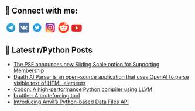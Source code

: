 ## 🔎 Connect with me:
[<img src="https://github.com/bullbesh/bullbesh/blob/main/images/Telegram.png" width="32" height="32" />](https://t.me/bullbesh)
[<img src="https://github.com/bullbesh/bullbesh/blob/main/images/VK.png" width="32" height="32" />](https://vk.com/bullbesh)
[<img src="https://github.com/bullbesh/bullbesh/blob/main/images/Twitter.png" width="32" height="32" />](https://twitter.com/bullbesh1)
[<img src="https://github.com/bullbesh/bullbesh/blob/main/images/Instagram.png" width="32" height="32" />](https://www.instagram.com/bullbesh)
[<img src="https://github.com/bullbesh/bullbesh/blob/main/images/Reddit.png" width="32" height="32" />](https://www.reddit.com/user/bullbesh)
[<img src="https://github.com/bullbesh/bullbesh/blob/main/images/YouTube.png" width="32" height="32" />](https://www.youtube.com/channel/UCtfjRs6uzgq5mfm8S06WTcg)

## 📕 Latest r/Python Posts
<!-- BLOG-POST-LIST:START -->
- [The PSF announces new Sliding Scale option for Supporting Membership](https://www.reddit.com/r/Python/comments/zgb2ga/the_psf_announces_new_sliding_scale_option_for/)
- [Daath AI Parser is an open-source application that uses OpenAI to parse visible text of HTML elements](https://www.reddit.com/r/Python/comments/zgaz4c/daath_ai_parser_is_an_opensource_application_that/)
- [Codon: A high-performance Python compiler using LLVM](https://www.reddit.com/r/Python/comments/zg85e8/codon_a_highperformance_python_compiler_using_llvm/)
- [bruttle - A bruteforcing tool](https://www.reddit.com/r/Python/comments/zg81wt/bruttle_a_bruteforcing_tool/)
- [Introducing Anvil’s Python-based Data Files API](https://www.reddit.com/r/Python/comments/zg7m9y/introducing_anvils_pythonbased_data_files_api/)
<!-- BLOG-POST-LIST:END -->

